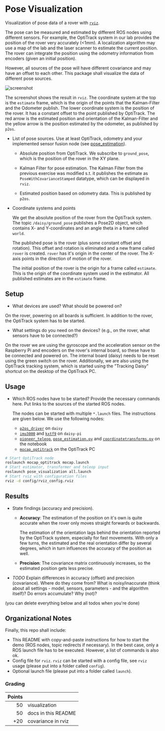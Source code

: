 Pose Visualization
==================

Visualization of pose data of a rover with [`rviz`](http://wiki.ros.org/rviz).

The pose can be measured and estimated by different ROS nodes using different
sensors. For example, the OptiTrack system in our lab provides the position of
the rover very accurately (<1mm). A localization algorithm may use a map of the
lab and the laser scanner to estimate the current position. The rover can
integrate the position using the odometry information from encoders (given an
initial position).

However, all sources of the pose will have different covariance and may have an
offset to each other. This package shall visualize the data of different pose
sources.

![screenshot](https://github.com/alexf91/demos_ros/blob/pose-visualization-dev/pose_visualization/images/screenshot.png)

The screenshot shows the result in `rviz`. The coordinate system at the
top is the `estimate` frame, which is the origin of the points that the
Kalman-Filter and the Odometer publish.
The lower coordinate system is the position of the rover. It has a constant
offset to the point published by OptiTrack.
The red arrow is the estimated position and orientation of the Kalman-Filter
and the yellow arrow is the position estimated by the odometer, as published
by `p2os`.

* List of pose sources. Use at least OptiTrack, odometry and your
  implemented sensor fusion node
  (see [pose_estimation](../pose_estimation/README.md)).

    * Absolute position from OptiTrack. We subscribe to `ground_pose`, which
      is the position of the rover in the XY plane.

    * Kalman Filter for pose estimation. The Kalman Filter from the previous
      exercise was modified s.t. it publishes the estimate as
      `PoseWithCovarianceStamped` datatype, which can be displayed in
      `rviz`.

    * Estimated position based on odometry data. This is published by
      `p2os`.

* Coordinate systems and points

    We get the absolute position of the rover from the OptiTrack system.
    The topic `/daisy/ground_pose` publishes a Pose2D object, which contains
    X- and Y-coordinates and an angle theta in a frame called `world`.

    The published pose is the rover (plus some constant offset and rotation).
    This offset and rotation is eliminated and a new frame called `rover` is
    created. `rover` has it's origin in the center of the rover. The X-axis
    points in the direction of motion of the rover.

    The initial position of the rover is the origin for a frame called `estimate`.
    This is the origin of the coordinate system used in the estimator. All
    published estimates are in the `estimate` frame.



Setup
-----

* What devices are used? What should be powered on?

On the rover, powering on all boards is sufficient. In addition to the
rover, the OptiTrack system has to be started.

* What settings do you need on the devices? (e.g., on the rover, what
  sensors have to be connected?)

On the rover we are using the gyroscope and the acceleration sensor on the Raspberry Pi and encoders on the rover's internal board, so these have to be connected and powered on.
The internal board (daisy) needs to be reset using the green switch on the rover.
Additionally, we are also using the OptiTrack tracking system, which is started
using the "Tracking Daisy" shortcut on the desktop of the OptiTrack PC.


Usage
-----

* Which ROS nodes have to be started? Provide the necessary commands
  here. Put links to the sources of the started ROS nodes.

    The  nodes can be started with multiple `*.launch` files. The instructions
    are given below.
    We use the following nodes:

    * [`p2os_driver`](http://wiki.ros.org/p2os_driver) on `daisy`
    * [`imu3000`](https://github.com/tuw-cpsg/general-ros-modules/tree/master/drivers/imu3000) and
      [`kxtf9`](https://github.com/tuw-cpsg/general-ros-modules/tree/master/drivers/kxtf9) on `daisy-pi`
    * [`pioneer_teleop`](https://github.com/tuw-cpsg/general-ros-modules/tree/master/pioneer_teleop),
      [`pose_estimation.py`](scripts/pose_estimation.py) and [`coordinatetransforms.py`](scripts/coordinatetransforms.py) on the notebook
    * [`mocap_optitrack`](http://wiki.ros.org/mocap_optitrack) on the OptiTrack PC


```bash
# Start OptiTrack node
roslaunch mocap_optitrack mocap.launch
# Start estimator, transformer and teleop input
roslaunch pose_visualization all.launch
# Start rviz with configuration files
rviz -d config/rviz_config.rviz
```

Results
-------

* State findings (accuracy and precision).

    * **Accuracy**: The estimation of the position on it's own is quite accurate
        when the rover only moves straight forwards or backwards.

        The estimation of the orientation lags behind the orientation
        reported by the OptiTrack system, especially for fast movements.
        With only a few turns, the estimated and the real orientation
        differ by several degrees, which in turn influences the accuracy
        of the position as well.

    * **Precision**: The covariance matrix continuously increases, so
        the estimated position gets less precise.


* *TODO* Explain differences in accuracy (offset) and precision
  (covariance). Where do they come from? What is noisy/inaccurate (think about
  all settings - model, sensors, parameters - and the algorithm itself)? Do
  errors accumulate? Why (not)?


(you can delete everything below and all todos when you're done)

Organizational Notes
--------------------

Finally, this repo shall include:
* This README with copy-and-paste instructions for how to start the demo (ROS
  nodes, topic redirects if necessary). In the best case, only a ROS launch
  file has to be executed. However, a list of commands is also ok.
* Config file for `rviz`. `rviz` can be started with a config file, see `rviz`
  usage (please put into a folder called `config`).
* Optional launch file (please put into a folder called `launch`).

### Grading

| Points |                              |
|-------:|------------------------------|
|     50 | visualization                |
|     50 | docs in this README          |
|    +20 | covariance in rviz           |
